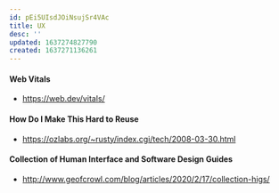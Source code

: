 ```yaml
---
id: pEi5UIsdJOiNsujSr4VAc
title: UX
desc: ''
updated: 1637274827790
created: 1637271136261
---
```


#### Web Vitals

- https://web.dev/vitals/

#### How Do I Make This Hard to Reuse

- https://ozlabs.org/~rusty/index.cgi/tech/2008-03-30.html

#### Collection of Human Interface and Software Design Guides

- http://www.geofcrowl.com/blog/articles/2020/2/17/collection-higs/
